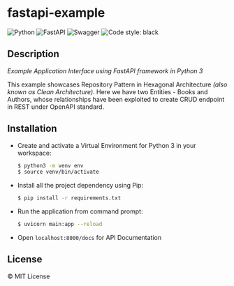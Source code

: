 # fastapi-example

![Python](https://img.shields.io/badge/python-3670A0?style=for-the-badge&logo=python&logoColor=ffdd54)
![FastAPI](https://img.shields.io/badge/FastAPI-005571?style=for-the-badge&logo=fastapi)
![Swagger](https://img.shields.io/badge/-Swagger-%23Clojure?style=for-the-badge&logo=swagger&logoColor=white)
![Code style: black](https://img.shields.io/badge/code%20style-black-000000.svg?style=for-the-badge)

## Description

_Example Application Interface using FastAPI framework in Python 3_

This example showcases Repository Pattern in Hexagonal Architecture _(also known as Clean Architecture)_. Here we have two Entities - Books and Authors, whose relationships have been exploited to create CRUD endpoint in REST under OpenAPI standard.

## Installation

- Create and activate a Virtual Environment for Python 3 in your workspace:

  ```sh
  $ python3 -m venv env
  $ source venv/bin/activate
  ```

- Install all the project dependency using Pip:

  ```sh
  $ pip install -r requirements.txt
  ```

- Run the application from command prompt:
  ```sh
  $ uvicorn main:app --reload
  ```
- Open `localhost:8000/docs` for API Documentation

## License

&copy; MIT License
